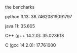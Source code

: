 the bencharks



python 3.13: 38.74620819091797

java 11: 35.605

C++ (g++ 14.2.0): 35.023618

C (gcc 14.2.0): 17.761000
